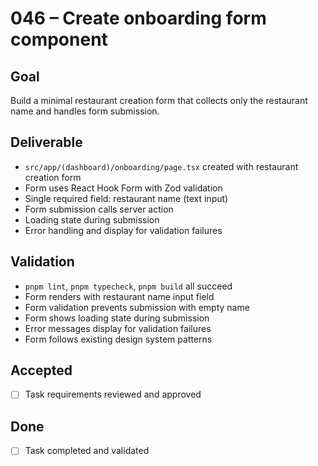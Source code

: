 # 046 – Create onboarding form component

## Goal

Build a minimal restaurant creation form that collects only the restaurant name and handles form submission.

## Deliverable

- `src/app/(dashboard)/onboarding/page.tsx` created with restaurant creation form
- Form uses React Hook Form with Zod validation
- Single required field: restaurant name (text input)
- Form submission calls server action
- Loading state during submission
- Error handling and display for validation failures

## Validation

- `pnpm lint`, `pnpm typecheck`, `pnpm build` all succeed
- Form renders with restaurant name input field
- Form validation prevents submission with empty name
- Form shows loading state during submission
- Error messages display for validation failures
- Form follows existing design system patterns

## Accepted

- [ ] Task requirements reviewed and approved

## Done

- [ ] Task completed and validated
